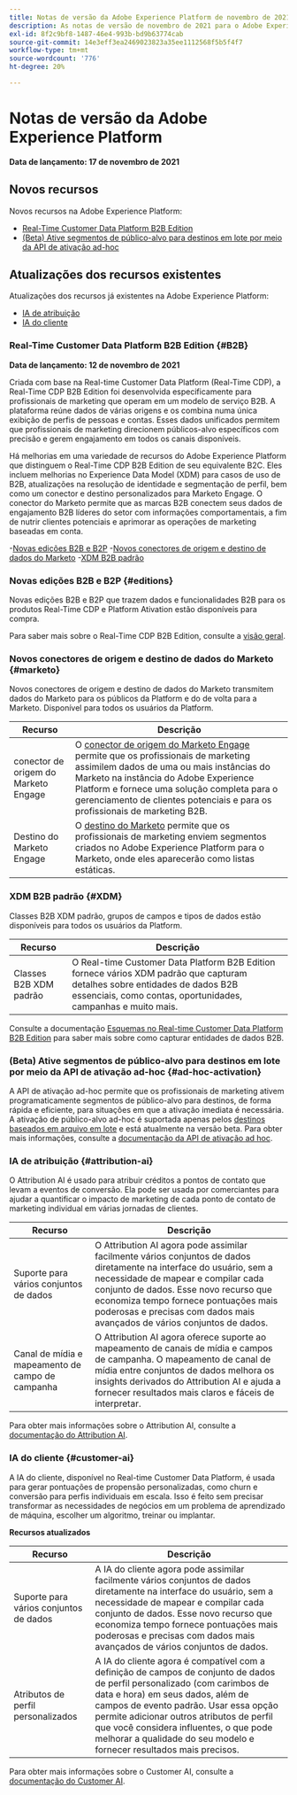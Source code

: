 ```yaml
---
title: Notas de versão da Adobe Experience Platform de novembro de 2021
description: As notas de versão de novembro de 2021 para o Adobe Experience Platform.
exl-id: 8f2c9bf8-1487-46e4-993b-bd9b63774cab
source-git-commit: 14e3eff3ea2469023823a35ee1112568f5b5f4f7
workflow-type: tm+mt
source-wordcount: '776'
ht-degree: 20%

---
```


# Notas de versão da Adobe Experience Platform

**Data de lançamento: 17 de novembro de 2021**

## Novos recursos

Novos recursos na Adobe Experience Platform:

- [Real-Time Customer Data Platform B2B Edition](#B2B)
- [(Beta) Ative segmentos de público-alvo para destinos em lote por meio da API de ativação ad-hoc](#ad-hoc-activation)

## Atualizações dos recursos existentes

Atualizações dos recursos já existentes na Adobe Experience Platform:

- [IA de atribuição](#attribution-ai)
- [IA do cliente](#customer-ai)

### Real-Time Customer Data Platform B2B Edition {#B2B}

**Data de lançamento: 12 de novembro de 2021**

Criada com base na Real-time Customer Data Platform (Real-Time CDP), a Real-Time CDP B2B Edition foi desenvolvida especificamente para profissionais de marketing que operam em um modelo de serviço B2B. A plataforma reúne dados de várias origens e os combina numa única exibição de perfis de pessoas e contas. Esses dados unificados permitem que profissionais de marketing direcionem públicos-alvo específicos com precisão e gerem engajamento em todos os canais disponíveis.

Há melhorias em uma variedade de recursos do Adobe Experience Platform que distinguem o Real-Time CDP B2B Edition de seu equivalente B2C. Eles incluem melhorias no Experience Data Model (XDM) para casos de uso de B2B, atualizações na resolução de identidade e segmentação de perfil, bem como um conector e destino personalizados para Marketo Engage. O conector do Marketo permite que as marcas B2B conectem seus dados de engajamento B2B líderes do setor com informações comportamentais, a fim de nutrir clientes potenciais e aprimorar as operações de marketing baseadas em conta.

-[Novas edições B2B e B2P](#editions)
-[Novos conectores de origem e destino de dados do Marketo](#marketo)
-[XDM B2B padrão](#XDM)

### Novas edições B2B e B2P {#editions}

Novas edições B2B e B2P que trazem dados e funcionalidades B2B para os produtos Real-Time CDP e Platform Ativation estão disponíveis para compra.

Para saber mais sobre o Real-Time CDP B2B Edition, consulte a [visão geral](../../rtcdp/overview.md).

### Novos conectores de origem e destino de dados do Marketo {#marketo}

Novos conectores de origem e destino de dados do Marketo transmitem dados do Marketo para os públicos da Platform e do de volta para a Marketo. Disponível para todos os usuários da Platform.

| Recurso | Descrição |
|----------|-------------|
| conector de origem do Marketo Engage | O [conector de origem do Marketo Engage](../../sources/connectors/adobe-applications/marketo/marketo.md) permite que os profissionais de marketing assimilem dados de uma ou mais instâncias do Marketo na instância do Adobe Experience Platform e fornece uma solução completa para o gerenciamento de clientes potenciais e para os profissionais de marketing B2B. |
| Destino do Marketo Engage | O [destino do Marketo](../../destinations/catalog/adobe/marketo-engage.md) permite que os profissionais de marketing enviem segmentos criados no Adobe Experience Platform para o Marketo, onde eles aparecerão como listas estáticas. |

### XDM B2B padrão {#XDM}

Classes B2B XDM padrão, grupos de campos e tipos de dados estão disponíveis para todos os usuários da Platform.

| Recurso | Descrição |
|-----------|--------------|
| Classes B2B XDM padrão | O Real-time Customer Data Platform B2B Edition fornece vários XDM padrão que capturam detalhes sobre entidades de dados B2B essenciais, como contas, oportunidades, campanhas e muito mais. |

Consulte a documentação [Esquemas no Real-time Customer Data Platform B2B Edition](../../rtcdp/schemas/b2b.md) para saber mais sobre como capturar entidades de dados B2B.

### (Beta) Ative segmentos de público-alvo para destinos em lote por meio da API de ativação ad-hoc {#ad-hoc-activation}

A API de ativação ad-hoc permite que os profissionais de marketing ativem programaticamente segmentos de público-alvo para destinos, de forma rápida e eficiente, para situações em que a ativação imediata é necessária. A ativação de público-alvo ad-hoc é suportada apenas pelos [destinos baseados em arquivo em lote](../../destinations/destination-types.md#file-based) e está atualmente na versão beta. Para obter mais informações, consulte a [documentação da API de ativação ad hoc](../../destinations/api/ad-hoc-activation-api.md).

### IA de atribuição {#attribution-ai}

O Attribution AI é usado para atribuir créditos a pontos de contato que levam a eventos de conversão. Ela pode ser usada por comerciantes para ajudar a quantificar o impacto de marketing de cada ponto de contato de marketing individual em várias jornadas de clientes.

| Recurso | Descrição |
|-----------|---------------|
| Suporte para vários conjuntos de dados | O Attribution AI agora pode assimilar facilmente vários conjuntos de dados diretamente na interface do usuário, sem a necessidade de mapear e compilar cada conjunto de dados. Esse novo recurso que economiza tempo fornece pontuações mais poderosas e precisas com dados mais avançados de vários conjuntos de dados. |
| Canal de mídia e mapeamento de campo de campanha | O Attribution AI agora oferece suporte ao mapeamento de canais de mídia e campos de campanha. O mapeamento de canal de mídia entre conjuntos de dados melhora os insights derivados do Attribution AI e ajuda a fornecer resultados mais claros e fáceis de interpretar. |

Para obter mais informações sobre o Attribution AI, consulte a [documentação do Attribution AI](../../intelligent-services/attribution-ai/overview.md).

### IA do cliente {#customer-ai}

A IA do cliente, disponível no Real-time Customer Data Platform, é usada para gerar pontuações de propensão personalizadas, como churn e conversão para perfis individuais em escala. Isso é feito sem precisar transformar as necessidades de negócios em um problema de aprendizado de máquina, escolher um algoritmo, treinar ou implantar.

**Recursos atualizados**

| Recurso | Descrição |
|-----------|-------------|
| Suporte para vários conjuntos de dados | A IA do cliente agora pode assimilar facilmente vários conjuntos de dados diretamente na interface do usuário, sem a necessidade de mapear e compilar cada conjunto de dados. Esse novo recurso que economiza tempo fornece pontuações mais poderosas e precisas com dados mais avançados de vários conjuntos de dados. |
| Atributos de perfil personalizados | A IA do cliente agora é compatível com a definição de campos de conjunto de dados de perfil personalizado (com carimbos de data e hora) em seus dados, além de campos de evento padrão. Usar essa opção permite adicionar outros atributos de perfil que você considera influentes, o que pode melhorar a qualidade do seu modelo e fornecer resultados mais precisos. |

Para obter mais informações sobre o Customer AI, consulte a [documentação do Customer AI](../../intelligent-services/customer-ai/overview.md).

